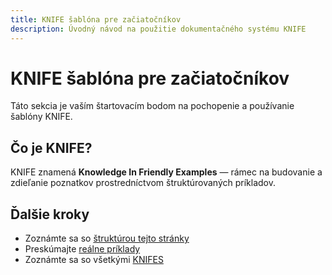 ```yaml
---
title: KNIFE šablóna pre začiatočníkov
description: Úvodný návod na použitie dokumentačného systému KNIFE
---
```


# KNIFE šablóna pre začiatočníkov

Táto sekcia je vaším štartovacím bodom na pochopenie a používanie šablóny KNIFE.

## Čo je KNIFE?

KNIFE znamená **Knowledge In Friendly Examples** — rámec na budovanie a zdieľanie poznatkov prostredníctvom štruktúrovaných príkladov.

## Ďalšie kroky

- Zoznámte sa so [štruktúrou tejto stránky](./index.md)
- Preskúmajte [reálne príklady](../assets/diagrams)
- Zoznámte sa so všetkými [KNIFES](https://github.com/KNIFE-Framework/knifes_overview/blob/main/7Ds/01.D1-Management/02.Strategy/KNIFEsOverview.md)
